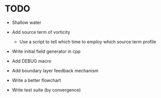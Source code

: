 # TODO

- Shallow water

- Add source term of vorticity
  - Use a script to tell which time to employ which source term profile
- Write initial field generator in cpp 
- Add DEBUG macro
- Add boundary layer feedback mechanism
- Write a better flowchart
- Write test suite (by convergence)

